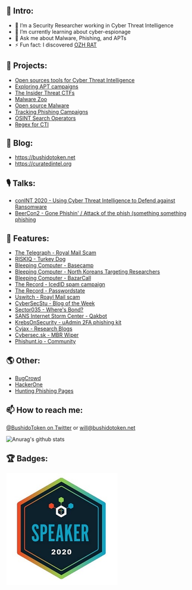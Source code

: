## 👋 Intro:

- 🔭 I’m a Security Researcher working in Cyber Threat Intelligence 
- 🌱 I’m currently learning about cyber-espionage
- 💬 Ask me about Malware, Phishing, and APTs
- ⚡ Fun fact: I discovered [OZH RAT](https://malpedia.caad.fkie.fraunhofer.de/details/win.ozh_rat)

## 🤖 Projects:

- [Open sources tools for Cyber Threat Intelligence](https://github.com/BushidoUK/Open-source-tools-for-CTI/blob/master/README.md)
- [Exploring APT campaigns](https://github.com/BushidoUK/Exploring-APT-campaigns)
- [The Insider Threat CTFs](https://github.com/BushidoUK/The-Insider-Threat-CTF)
- [Malware Zoo](https://github.com/BushidoUK/Malware-Zoo/blob/main/Need-to-know%20malware.csv)
- [Open source Malware](https://github.com/BushidoUK/Open-source-Malware/blob/main/GitHubMalware.csv)
- [Tracking Phishing Campaigns](https://pastebin.com/u/BUSHIDOTOKEN)
- [OSINT Search Operators](https://github.com/BushidoUK/OSINT-SearchOperators)
- [Regex for CTI](https://github.com/BushidoUK/CTI-Regex/blob/main/regex.csv)

## 📝 Blog: 

- https://bushidotoken.net
- https://curatedintel.org

## 🎙 Talks:

- [conINT 2020 - Using Cyber Threat Intelligence to Defend against Ransomware](https://www.youtube.com/watch?v=QLz_6ghgNXA)
- [BeerCon2 - Gone Phishin' / Attack of the phish (something something phishing](https://www.youtube.com/watch?v=REVItTHz2-c)

## 📰 Features:

- [The Telegraph - Royal Mail Scam](https://www.telegraph.co.uk/news/2021/03/28/exclusive-police-losing-battle-against-gangs-behind-surge-scam/)
- [RISKIQ - Turkey Dog](https://www.riskiq.com/blog/external-threat-management/turkey-dog-covid-lures/)
- [Bleeping Computer - Basecamp](https://www.bleepingcomputer.com/news/security/hackers-now-abuse-basecamp-for-free-malware-hosting/)
- [Bleeping Computer - North Koreans Targeting Researchers](https://www.bleepingcomputer.com/news/security/north-korean-hackers-are-targeting-security-researchers-with-malware-0-days/)
- [Bleeping Computer - BazarCall](https://www.bleepingcomputer.com/news/security/bazarcall-malware-uses-malicious-call-centers-to-infect-victims/)
- [The Record - IcedID spam campaign](https://therecord.media/icedid-malware-gang-positioning-itself-as-one-of-the-emotet-replacements/)
- [The Record - Passwordstate](https://therecord.media/password-manager-passwordstate-hacked-to-deploy-malware-on-customer-systems/)
- [Uswitch - Roayl Mail scam](https://www.uswitch.com/mobiles/news/2021/03/royal-mail-text-scam-what-you-need-to-know/)
- [CyberSecStu - Blog of the Week](https://www.getrevue.co/profile/cybersecstu/issues/osint-and-internet-dumpster-diving-by-stu-issue-3-368469)
- [Sector035 - Where's Bond?](https://medium.com/week-in-osint/week-in-osint-2020-17-9b6115095a4d)
- [SANS Internet Storm Center - Qakbot](https://isc.sans.edu/diary/27008)
- [KrebsOnSecurity - uAdmin 2FA phishing kit](https://krebsonsecurity.com/2021/02/arrest-raids-tied-to-u-admin-phishing-kit/)
- [Cyjax - Research Blogs](https://www.cyjax.com/author/will/)
- [Cybersec.sk - MBR Wiper](https://cybersec.sk/spravy/zo-sveta/novy-wiper-zneuziva-meno-bezpecnostneho-vyskumnika/)
- [Phishunt.io - Community](https://phishunt.io/community/)

## 🌎 Other: 

- [BugCrowd](https://bugcrowd.com/BushidoToken)
- [HackerOne](https://hackerone.com/bushidotoken)
- [Hunting Phishing Pages](https://twitter.com/search?q=from%3A%40BushidoToken%20phishing&src=typed_query&f=live)

## 📫 How to reach me:

[@BushidoToken on Twitter](https://twitter.com/BushidoToken) or will@bushidotoken.net

![Anurag's github stats](https://github-readme-stats.vercel.app/api?username=BushidoUK&show_icons=true&title_color=fff&icon_color=79ff97&text_color=9f9f9f&bg_color=151515)

## 🏆 Badges:
![conintbadge](https://github.com/BushidoUK/BushidoUK/blob/master/conintbadge.jpg)
